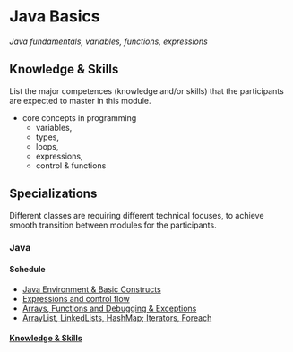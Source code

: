 # Java Basics
*Java fundamentals, variables, functions, expressions*

## Knowledge & Skills
List the major competences (knowledge and/or skills) that the participants are expected to master in this module.

- core concepts in programming
    - variables,
    - types,
    - loops,
    - expressions,
    - control & functions

<!-- With specializations -->
## Specializations
Different classes are requiring different technical focuses, to achieve smooth transition between modules for the participants.

### Java

#### Schedule
- [Java Environment &amp; Basic Constructs](1-installing-basics)
- [Expressions and control flow](2-expressions-control-flow)
- [Arrays, Functions and Debugging &amp; Exceptions](3-arrays-collections-functions)
- [ArrayList, LinkedLists, HashMap;  Iterators, Foreach](4-arraylists-foreach)

#### [Knowledge & Skills](knowledge-skills.md)
